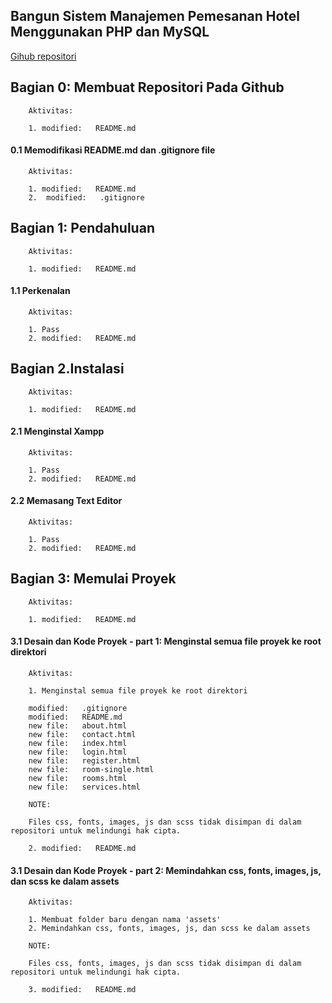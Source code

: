 ## Bangun Sistem Manajemen Pemesanan Hotel Menggunakan PHP dan MySQL

[Gihub repositori](https://github.com/gurnitha/my_learning_php_hotel_booking)


## Bagian 0: Membuat Repositori Pada Github

        Aktivitas:

        1. modified:   README.md


#### 0.1 Memodifikasi README.md dan .gitignore file

        Aktivitas:

        1. modified:   README.md
        2.  modified:   .gitignore


## Bagian 1: Pendahuluan

        Aktivitas:

        1. modified:   README.md


#### 1.1 Perkenalan

        Aktivitas:

        1. Pass 
        2. modified:   README.md


## Bagian 2.Instalasi

        Aktivitas:

        1. modified:   README.md


#### 2.1 Menginstal Xampp

        Aktivitas:

        1. Pass 
        2. modified:   README.md


#### 2.2 Memasang Text Editor

        Aktivitas:

        1. Pass 
        2. modified:   README.md


## Bagian 3: Memulai Proyek

        Aktivitas:

        1. modified:   README.md


#### 3.1 Desain dan Kode Proyek - part 1: Menginstal semua file proyek ke root direktori

        Aktivitas:

        1. Menginstal semua file proyek ke root direktori

        modified:   .gitignore
        modified:   README.md
        new file:   about.html
        new file:   contact.html
        new file:   index.html
        new file:   login.html
        new file:   register.html
        new file:   room-single.html
        new file:   rooms.html
        new file:   services.html

        NOTE:

        Files css, fonts, images, js dan scss tidak disimpan di dalam repositori untuk melindungi hak cipta.

        2. modified:   README.md


#### 3.1 Desain dan Kode Proyek - part 2: Memindahkan css, fonts, images, js, dan scss ke dalam assets

        Aktivitas:

        1. Membuat folder baru dengan nama 'assets'
        2. Memindahkan css, fonts, images, js, dan scss ke dalam assets

        NOTE:

        Files css, fonts, images, js dan scss tidak disimpan di dalam repositori untuk melindungi hak cipta.
        
        3. modified:   README.md

